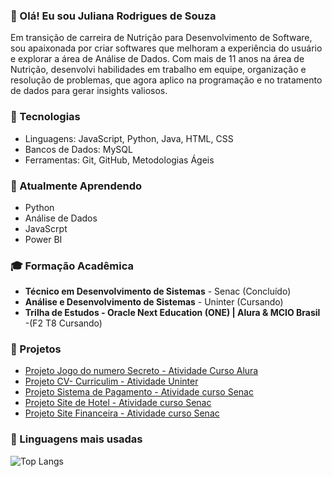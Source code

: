 ### 👋 Olá! Eu sou Juliana Rodrigues de Souza

Em transição de carreira de Nutrição para Desenvolvimento de Software, sou apaixonada por criar softwares que melhoram a experiência do usuário e explorar a área de Análise de Dados. Com mais de 11 anos na área de Nutrição, desenvolvi habilidades em trabalho em equipe, organização e resolução de problemas, que agora aplico na programação e no tratamento de dados para gerar insights valiosos.

### 🚀 Tecnologias
- Linguagens: JavaScript, Python, Java, HTML, CSS
- Bancos de Dados: MySQL
- Ferramentas: Git, GitHub, Metodologias Ágeis

### 🌱 Atualmente Aprendendo
- Python 
- Análise de Dados
- JavaScrpt
- Power BI

### 🎓 Formação Acadêmica
- **Técnico em Desenvolvimento de Sistemas** - Senac (Concluído)
- **Análise e Desenvolvimento de Sistemas** - Uninter (Cursando)
- **Trilha de Estudos - Oracle Next Education (ONE) | Alura & MCIO Brasil** -(F2 T8 Cursando)

### 💼 Projetos
- [Projeto Jogo do numero Secreto - Atividade Curso Alura](https://jogo-sepia-xi.vercel.app/)
- [Projeto CV- Curriculim - Atividade Uninter](https://jursouza.github.io)
- [Projeto Sistema de Pagamento - Atividade curso Senac](https://pagamento-bavarois-4b9517.netlify.app/)
- [Projeto Site de Hotel - Atividade curso Senac](https://hotel-valkyrie-ac26b2.netlify.app/)
- [Projeto Site Financeira - Atividade curso Senac](https://financeira-druid-9e319c.netlify.app/)

  
### 🧠 Linguagens mais usadas
![Top Langs](https://github-readme-stats.vercel.app/api/top-langs/?username=jursouza&layout=compact&theme=dark)
